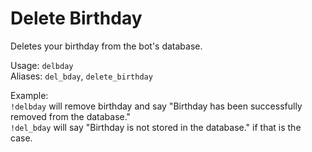 <h1>Delete Birthday</h1>
Deletes your birthday from the bot's database.<br>

Usage:  <code>delbday</code><br>
Aliases: <code>del_bday</code>, <code>delete_birthday</code>

Example:<br> 
<code>!delbday</code> will remove birthday and say "Birthday has been successfully removed from the database."<br>
<code>!del_bday</code> will say "Birthday is not stored in the database." if that is the case.
